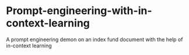 # Prompt-engineering-with-in-context-learning
A prompt engineering demon on an index fund document with the help of in-context learning

